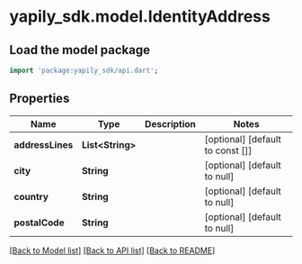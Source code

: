 # yapily_sdk.model.IdentityAddress

## Load the model package
```dart
import 'package:yapily_sdk/api.dart';
```

## Properties
Name | Type | Description | Notes
------------ | ------------- | ------------- | -------------
**addressLines** | **List&lt;String&gt;** |  | [optional] [default to const []]
**city** | **String** |  | [optional] [default to null]
**country** | **String** |  | [optional] [default to null]
**postalCode** | **String** |  | [optional] [default to null]

[[Back to Model list]](../README.md#documentation-for-models) [[Back to API list]](../README.md#documentation-for-api-endpoints) [[Back to README]](../README.md)


